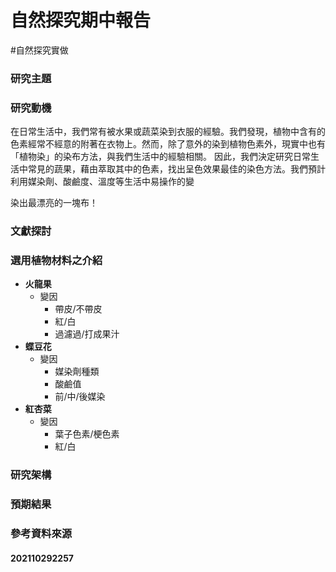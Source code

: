 # 自然探究期中報告
#自然探究實做 

### 研究主題

### 研究動機
在日常生活中，我們常有被水果或蔬菜染到衣服的經驗。我們發現，植物中含有的色素經常不經意的附著在衣物上。然而，除了意外的染到植物色素外，現實中也有「植物染」的染布方法，與我們生活中的經驗相關。
因此，我們決定研究日常生活中常見的蔬果，藉由萃取其中的色素，找出呈色效果最佳的染色方法。我們預計利用媒染劑、酸鹼度、溫度等生活中易操作的變

染出最漂亮的一塊布！
### 文獻探討
### 選用植物材料之介紹
- **火龍果**
	- 變因
		- 帶皮/不帶皮
		- 紅/白
		- 過濾過/打成果汁
- **蝶豆花**
	- 變因
		- 媒染劑種類
		- 酸鹼值
		- 前/中/後媒染
- **紅杏菜**
	- 變因
		- 葉子色素/梗色素
		- 紅/白
### 研究架構
### 預期結果
### 參考資料來源
	


#### 202110292257

